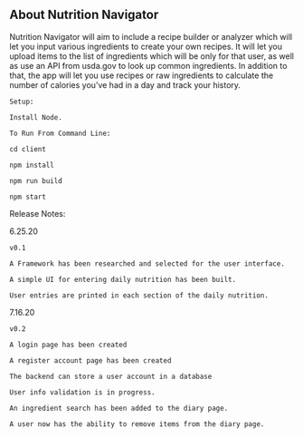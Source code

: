 ## About Nutrition Navigator
Nutrition Navigator will aim to include a recipe builder or analyzer which will let you input various ingredients to create your own recipes. It will let you upload items to the list of ingredients which will be only for that user, as well as use an API from usda.gov to look up common ingredients. In addition to that, the app will let you use recipes or raw ingredients to calculate the number of calories you’ve had in a day and track your history.

    Setup:
    
    Install Node.
    
    To Run From Command Line:
    
    cd client
    
    npm install
    
    npm run build
    
    npm start


Release Notes:


6.25.20
    
    v0.1
    
    A Framework has been researched and selected for the user interface.

	A simple UI for entering daily nutrition has been built.
	
	User entries are printed in each section of the daily nutrition.
	
7.16.20
    
    v0.2
    
    A login page has been created
    
    A register account page has been created
    
    The backend can store a user account in a database
    
    User info validation is in progress.
    
    An ingredient search has been added to the diary page.
    
    A user now has the ability to remove items from the diary page.